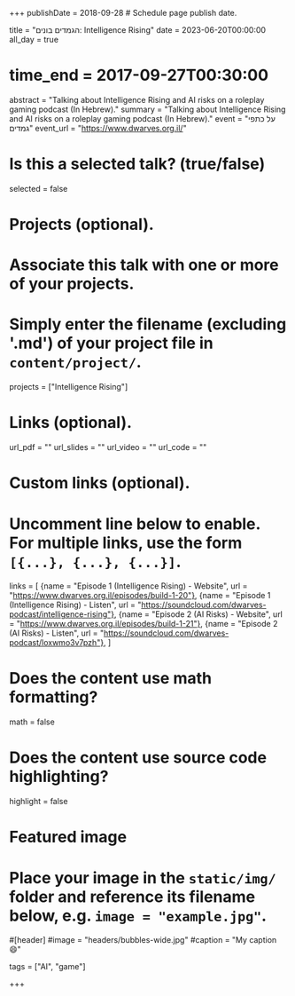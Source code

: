 +++
publishDate = 2018-09-28 # Schedule page publish date.

title = "הגמדים בונים: Intelligence Rising"
date = 2023-06-20T00:00:00
all_day = true
# time_end = 2017-09-27T00:30:00
abstract = "Talking about Intelligence Rising and AI risks on a roleplay gaming podcast (In Hebrew)."
summary = "Talking about Intelligence Rising and AI risks on a roleplay gaming podcast (In Hebrew)."
event = "על כתפי גמדים"
event_url = "https://www.dwarves.org.il/"

# Is this a selected talk? (true/false)
selected = false

# Projects (optional).
#   Associate this talk with one or more of your projects.
#   Simply enter the filename (excluding '.md') of your project file in `content/project/`.
projects = ["Intelligence Rising"]

# Links (optional).
url_pdf = ""
url_slides = ""
url_video = ""
url_code = ""

# Custom links (optional).
#   Uncomment line below to enable. For multiple links, use the form `[{...}, {...}, {...}]`.
links = [
  {name = "Episode 1 (Intelligence Rising) - Website", url = "https://www.dwarves.org.il/episodes/build-1-20"},
  {name = "Episode 1 (Intelligence Rising) - Listen", url = "https://soundcloud.com/dwarves-podcast/intelligence-rising"},
  {name = "Episode 2 (AI Risks) - Website", url = "https://www.dwarves.org.il/episodes/build-1-21"},
  {name = "Episode 2 (AI Risks) - Listen", url = "https://soundcloud.com/dwarves-podcast/loxwmo3v7pzh"},
]

# Does the content use math formatting?
math = false

# Does the content use source code highlighting?
highlight = false

# Featured image
# Place your image in the `static/img/` folder and reference its filename below, e.g. `image = "example.jpg"`.
#[header]
#image = "headers/bubbles-wide.jpg"
#caption = "My caption :smile:"

tags = ["AI", "game"]

+++
